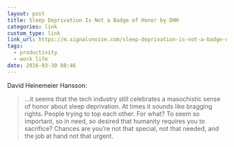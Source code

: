 ```yaml
---
layout: post
title: Sleep Deprivation Is Not a Badge of Honor by DHH
categories: link
custom_type: link
link_url: https://m.signalvnoise.com/sleep-deprivation-is-not-a-badge-of-honor-f24fbff47a75?gi=cde9108bf866
tags:
  - productivity
  - work life
date: 2016-03-30 08:46
---
```

David Heinemeier Hansson:

> …it seems that the tech industry still celebrates a masochistic sense of honor about sleep deprivation. At times it sounds like bragging rights. People trying to top each other. For what? To seem so important, so in need, so desired that humanity requires you to sacrifice? Chances are you’re not that special, not that needed, and the job at hand not that urgent.
